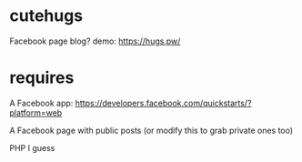 cutehugs
========

Facebook page blog? demo: https://hugs.pw/


requires
========
A Facebook app: https://developers.facebook.com/quickstarts/?platform=web

A Facebook page with public posts (or modify this to grab private ones too)

PHP I guess
